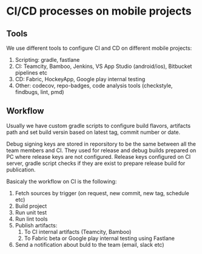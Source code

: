 # CI/CD processes on mobile projects

## Tools

We use different tools to configure CI and CD on different mobile projects:
1. Scripting: gradle, fastlane
2. CI: Teamcity, Bamboo, Jenkins, VS App Studio (android/ios), Bitbucket pipelines etc 
3. CD: Fabric, HockeyApp, Google play internal testing
4. Other: codecov, repo-badges, code analysis tools (checkstyle, findbugs, lint, pmd)


## Workflow

Usually we have custom gradle scripts to configure build flavors, artifacts path and set build versin based on latest tag, commit number or date.

Debug signing keys are stored in reporsitory to be the same between all the team members and CI. They used for release and debug builds prepared on PC where release keys are not configured. 
Release keys configured on CI server, gradle script checks if they are exist to prepare release build for publication.

Basicaly the workflow on CI is the following:
1. Fetch sources by trigger (on request, new commit, new tag, schedule etc)
2. Build project
3. Run unit test
4. Run lint tools
5. Publish artifacts:
   1. To CI internal artifacts (Teamcity, Bamboo)
   2. To Fabric beta or Google play internal testing using Fastlane
6. Send a notification about buld to the team (email, slack etc)
